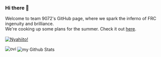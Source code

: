 ### Hi there 👋
Welcome to team 9072's GitHub page, where we spark the inferno of FRC ingenuity and brilliance.
<br>
We're cooking up some plans for the summer. Check it out [here](https://docs.google.com/presentation/d/1_NDs2iMMh4tCKB-eJmeETjdQMC0rlVVOm6oUDuJoKgs/edit?usp=sharing).
<br>
<br>
[![Nyahiito!](https://github-readme-stats.vercel.app/api/pin/?username=tigerbotscsp&repo=nyahiito&theme=chartreuse-dark)](https://github.com/madushadhanushka/differ)

<img src="https://github-readme-stats.vercel.app/api/top-langs?username=tigerbotscsp&show_icons=true&locale=en&layout=compact&theme=chartreuse-dark" alt="ovi" />
<img align="center" src="https://github-readme-stats.vercel.app/api?username=tigerbotscsp&include_all_commits=true&count_private=true&show_icons=true&line_height=20&title_color=2B5BBD&icon_color=1124BB&text_color=A1A1A1&bg_color=0,000000,130F40" alt="my Github Stats"/>
<br>

<!--
**TigerBotsCSP/TigerBotsCSP** is a ✨ _special_ ✨ repository because its `README.md` (this file) appears on your GitHub profile.

Here are some ideas to get you started:

- 🔭 I’m currently working on ...
- 🌱 I’m currently learning ...
- 👯 I’m looking to collaborate on ...
- 🤔 I’m looking for help with ...
- 💬 Ask me about ...
- 📫 How to reach me: ...
- 😄 Pronouns: ...
- ⚡ Fun fact: ...
-->
